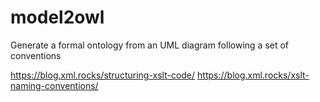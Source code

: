 # model2owl
Generate a formal ontology from an UML diagram following a set of conventions

https://blog.xml.rocks/structuring-xslt-code/
https://blog.xml.rocks/xslt-naming-conventions/